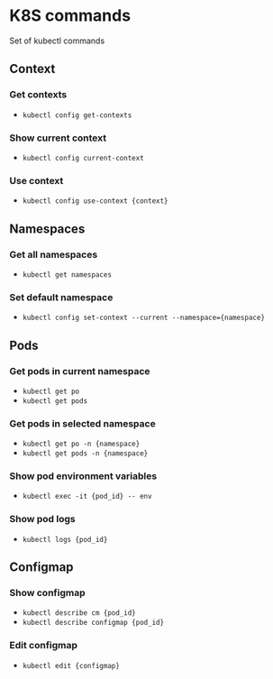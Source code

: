 # K8S commands

Set of kubectl commands

## Context

### Get contexts

* `kubectl config get-contexts`

### Show current context

* `kubectl config current-context`

### Use context

* `kubectl config use-context {context}`

## Namespaces

### Get all namespaces

* `kubectl get namespaces`

### Set default namespace

* `kubectl config set-context --current --namespace={namespace}`

## Pods

### Get pods in current namespace

* `kubectl get po`
* `kubectl get pods`

### Get pods in selected namespace

* `kubectl get po -n {namespace}`
* `kubectl get pods -n {namespace}`

### Show pod environment variables

* `kubectl exec -it {pod_id} -- env`

### Show pod logs

* `kubectl logs {pod_id}`

## Configmap

### Show configmap

* `kubectl describe cm {pod_id}`
* `kubectl describe configmap {pod_id}`

### Edit configmap

* `kubectl edit {configmap}`

